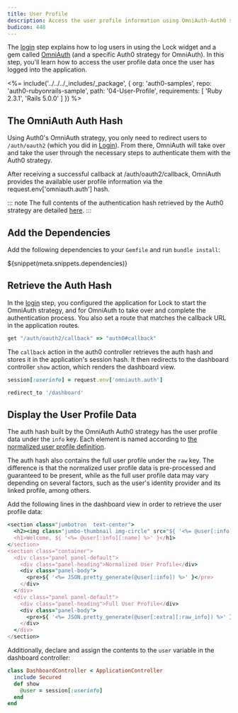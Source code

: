 ```yaml
---
title: User Profile
description: Access the user profile information using OmniAuth-Auth0 strategy.
budicon: 448
---
```


The [login](/quickstart/webapp/rails/01-login) step explains how to log users in using the Lock widget and a gem called [OmniAuth](https://github.com/intridea/omniauth) (and a specific Auth0 strategy for OmniAuth). In this step, you'll learn how to access the user profile data once the user has logged into the application.

<%= include('../../../_includes/_package', {
  org: 'auth0-samples',
  repo: 'auth0-rubyonrails-sample',
  path: '04-User-Profile',
  requirements: [
    'Ruby 2.3.1',
    'Rails 5.0.0'
  ]
}) %>

## The OmniAuth Auth Hash

Using Auth0's OmniAuth strategy, you only need to redirect users to `/auth/oauth2` (which you did in [Login](/quickstart/webapp/rails/01-login)). From there, OmniAuth will take over and take the user through the necessary steps to authenticate them with the Auth0 strategy.

After receiving a successful callback at /auth/oauth2/callback, OmniAuth provides the available user profile information via the request.env['omniauth.auth'] hash.

::: note
The full contents of the authentication hash retrieved by the Auth0 strategy are detailed [here](https://github.com/auth0/omniauth-auth0#auth-hash).
:::

## Add the Dependencies

Add the following dependencies to your `Gemfile` and run `bundle install`:

${snippet(meta.snippets.dependencies)}

## Retrieve the Auth Hash

In the [login](/quickstart/webapp/rails/01-login) step, you configured the application for Lock to start the OmniAuth strategy, and for OmniAuth to take over and complete the authentication process. You also set a route that matches the callback URL in the application routes.

```ruby
get "/auth/oauth2/callback" => "auth0#callback"
```

The `callback` action in the auth0 controller retrieves the auth hash and stores it in the application's session hash. It then redirects to the dashboard controller `show` action, which renders the dashboard view.

```ruby
session[:userinfo] = request.env['omniauth.auth']

redirect_to '/dashboard'
```

## Display the User Profile Data

The auth hash built by the OmniAuth Auth0 strategy has the user profile data under the `info` key. Each element is named according to [the normalized user profile definition](/user-profile/normalized).

The auth hash also contains the full user profile under the `raw` key. The difference is that the normalized user profile data is pre-processed and guaranteed to be present, while as the full user profile data may vary depending on several factors, such as the user's identity provider and its linked profile, among others.

Add the following lines in the dashboard view in order to retrieve the user profile data:

```ruby
<section class="jumbotron  text-center">
  <h2><img class="jumbo-thumbnail img-circle" src="${ '<%= @user[:info][:image] %>' }"/></h2>
  <h1>Welcome, ${ '<%= @user[:info][:name] %>' }</h1>
</section>
<section class="container">
  <div class="panel panel-default">
    <div class="panel-heading">Normalized User Profile</div>
    <div class="panel-body">
      <pre>${ '<%= JSON.pretty_generate(@user[:info]) %>' }</pre>
    </div>
  </div>
  <div class="panel panel-default">
    <div class="panel-heading">Full User Profile</div>
    <div class="panel-body">
      <pre>${ '<%= JSON.pretty_generate(@user[:extra][:raw_info]) %>' }</pre>
    </div>
  </div>
</section>
```

Additionally, declare and assign the contents to the `user` variable in the dashboard controller:

```ruby
class DashboardController < ApplicationController
  include Secured
  def show
    @user = session[:userinfo]
  end
end
```
